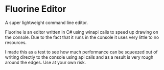 # Fluorine Editor
A super lightweight command line editor.

Fluorine is an editor written in C# using winapi calls to speed up drawing on the console. Due to the fact that it runs in the console it uses very little to no resources.

I made this as a test to see how much performance can be squeezed out of writing directly to the console using api calls and as a result is very rough around the edges. Use at your own risk.
